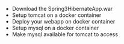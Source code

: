 - Download the Spring3HibernateApp.war
- Setup tomcat on a docker container
- Deploy your webapp on docker container
- Setup mysql on a docker container
- Make mysql available for tomcat to access
